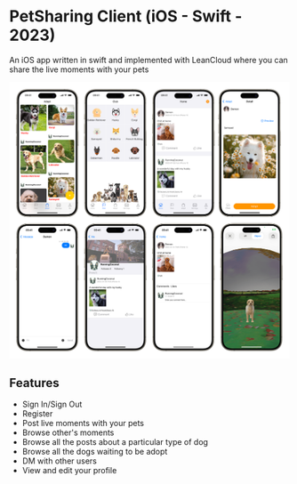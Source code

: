 # PetSharing Client (iOS - Swift - 2023)
An iOS app written in swift and implemented with LeanCloud where you can share the live moments with your pets

![PetSharing preview](Screenshots.png)

## Features

* Sign In/Sign Out
* Register
* Post live moments with your pets
* Browse other's moments
* Browse all the posts about a particular type of dog
* Browse all the dogs waiting to be adopt
* DM with other users
* View and edit your profile


